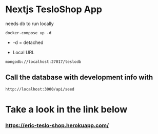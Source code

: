 # Nextjs TesloShop  App 
needs db to run locally 

``` docker-compose up -d ```

* -d = detached

* Local URL

``` mongodb://localhost:27017/teslodb ```


## Call the database with development info with

``` http://localhost:3000/api/seed ```


# Take a look in the link below 

### https://eric-teslo-shop.herokuapp.com/ ###